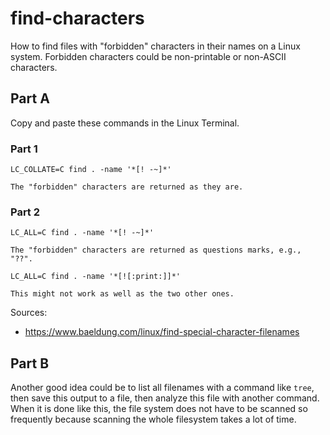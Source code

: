 # find-characters
How to find files with "forbidden" characters in their names on a Linux system. Forbidden characters could be non-printable or non-ASCII characters.

## Part A
Copy and paste these commands in the Linux Terminal.

### Part 1
```
LC_COLLATE=C find . -name '*[! -~]*'

The "forbidden" characters are returned as they are.
```

### Part 2
```
LC_ALL=C find . -name '*[! -~]*'

The "forbidden" characters are returned as questions marks, e.g., "??".
```

```
LC_ALL=C find . -name '*[![:print:]]*'

This might not work as well as the two other ones.
```

Sources:
- https://www.baeldung.com/linux/find-special-character-filenames

## Part B
Another good idea could be to list all filenames with a command like `tree`, then save this output to a file, then analyze this file with another command.
When it is done like this, the file system does not have to be scanned so frequently because scanning the whole filesystem takes a lot of time.
